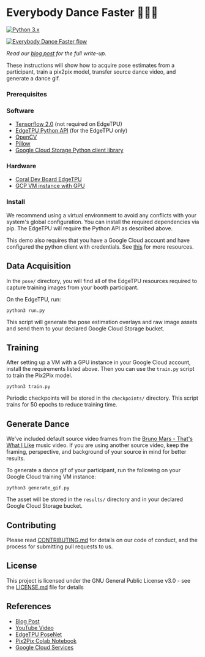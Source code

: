 # Everybody Dance Faster 💃🏽🕺
[![Python 3.x](https://img.shields.io/badge/python-3.x-blue.svg)](https://www.python.org/downloads/release/python-370/)

[![Everybody Dance Faster flow](https://github.com/smellslikeml/motiontransfer/blob/master/assets/demo.gif)](https://www.youtube.com/watch?v=TXc6-ZTtlHw)

*Read our [blog post](https://github.com/smellslikeml/ActionAI) for the full write-up.*

These instructions will show how to acquire pose estimates from a participant, train a pix2pix model, transfer source dance video, and generate a dance gif. 

### Prerequisites
### Software
- [Tensorflow 2.0](https://www.tensorflow.org) (not required on EdgeTPU)
- [EdgeTPU Python API](https://coral.ai/docs/edgetpu/api-intro) (for the EdgeTPU only)
- [OpenCV](https://opencv-python-tutroals.readthedocs.io/en/latest/)
- [Pillow](https://pillow.readthedocs.io/en/stable/)
- [Google Cloud Storage Python client library](https://cloud.google.com/storage/docs/reference/libraries)

### Hardware
- [Coral Dev Board EdgeTPU](https://coral.ai/products/dev-board/)
- [GCP VM instance with GPU](https://cloud.google.com/compute/docs/gpus/)

### Install
We recommend using a virtual environment to avoid any conflicts with your system's global configuration. You can install the required dependencies via pip. The EdgeTPU will require the Python API as described above. 

This demo also requires that you have a Google Cloud account and have configured the python client with credentials. See [this](https://cloud.google.com/compute/docs/tutorials/python-guide) for more resources.

## Data Acquisition
In the ```pose/``` directory, you will find all of the EdgeTPU resources required to capture training images from your booth participant. 

On the EdgeTPU, run:
```python3
python3 run.py
```
This script will generate the pose estimation overlays and raw image assets and send them to your declared Google Cloud Storage bucket.

## Training
After setting up a VM with a GPU instance in your Google Cloud account, install the requirements listed above. Then you can use the ```train.py``` script to train the Pix2Pix model.
```python3
python3 train.py
```

Periodic checkpoints will be stored in the ```checkpoints/``` directory. This script trains for 50 epochs to reduce training time.

## Generate Dance
We've included default source video frames from the [Bruno Mars - That's What I Like](https://www.youtube.com/watch?v=PMivT7MJ41M) music video. If you are using another source video, keep the framing, perspective, and background of your source in mind for better results.

To generate a dance gif of your participant, run the following on your Google Cloud training VM instance:
```python3
python3 generate_gif.py
```

The asset will be stored in the ```results/``` directory and in your declared Google Cloud Storage bucket.
## Contributing

Please read [CONTRIBUTING.md](CONTRIBUTING.md) for details on our code of conduct, and the process for submitting pull requests to us.

## License

This project is licensed under the GNU General Public License v3.0 - see the [LICENSE.md](LICENSE.md) file for details

## References

* [Blog Post](http://smellslikeml.com/everybody_dance_faster.html)
* [YouTube Video](https://www.youtube.com/watch?v=TXc6-ZTtlHw)
* [EdgeTPU PoseNet](https://github.com/google-coral/project-posenet)
* [Pix2Pix Colab Notebook](https://colab.research.google.com/github/tensorflow/docs/blob/master/site/en/tutorials/generative/pix2pix.ipynb)
* [Google Cloud Services](https://cloud.google.com)
